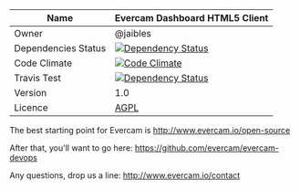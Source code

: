 | Name   | Evercam Dashboard HTML5 Client   |
| --- | --- |
| Owner   | @jaibles   |
| Dependencies Status   | [![Dependency Status](https://gemnasium.com/evercam/evercam-dashboard.svg)](https://gemnasium.com/evercam/evercam-dashboard)  |
| Code Climate   | [![Code Climate](https://codeclimate.com/github/evercam/evercam-dashboard/badges/gpa.svg)](https://codeclimate.com/github/evercam/evercam-dashboard)   |
| Travis Test   | [![Dependency Status](https://travis-ci.org/evercam/evercam-dashboard.svg?branch=master)](https://travis-ci.org/evercam/evercam-dashboard)   |
| Version  | 1.0  |
| Licence | [AGPL](https://tldrlegal.com/license/gnu-affero-general-public-license-v3-%28agpl-3.0%29) |

The best starting point for Evercam is http://www.evercam.io/open-source

After that, you'll want to go here: https://github.com/evercam/evercam-devops

Any questions, drop us a line: http://www.evercam.io/contact


